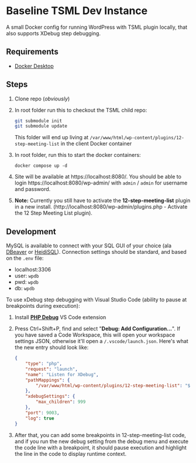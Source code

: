# Baseline TSML Dev Instance

A small Docker config for running WordPress with TSML plugin locally, that also supports XDebug step debugging.

## Requirements

- [Docker Desktop](https://www.docker.com/get-started/)

## Steps

1. Clone repo (*obviously*)
2. In root folder run this to checkout the TSML child repo:

    ```bash
    git submodule init
    git submodule update
    ```
    This folder will end up living at `/var/www/html/wp-content/plugins/12-step-meeting-list` in the client Docker container

3. In root folder, run this to start the docker containers:

    ```
    docker compose up -d
    ```

4. Site will be available at https://localhost:8080/. You should be able to login https://localhost:8080/wp-admin/ with `admin` / `admin` for username and password.

5. **Note:** Currently you still have to activate the **12-step-meeting-list** plugin in a new install. (http://localhost:8080/wp-admin/plugins.php - Activate the 12 Step Meeting List plugin).

## Development

MySQL is available to connect with your SQL GUI of your choice (ala [DBeaver](https://dbeaver.io/) or [HeidiSQL](https://www.heidisql.com/)). Connection settings should be standard, and based on the `.env` file:
- localhost:3306
- user: `wpdb`
- pwd: `wpdb`
- db: `wpdb`

To use xDebug step debugging with Visual Studio Code (ability to pause at breakpoints during execution):

1. Install **[PHP Debug](https://marketplace.visualstudio.com/items?itemName=xdebug.php-debug)** VS Code extension
2. Press Ctrl+Shift+P, find and select "**Debug: Add Configuration...**". If you have saved a Code Workspace, this will open your workspace settings JSON, otherwise it'll open a `/.vscode/launch.json`. Here's what the new entry should look like:

     ```json
     {
         "type": "php",
         "request": "launch",
         "name": "Listen for XDebug",
         "pathMappings": {
             "/var/www/html/wp-content/plugins/12-step-meeting-list": "${workspaceFolder}/12-step-meeting-list"
         },
         "xdebugSettings": {
             "max_children": 999
         },
         "port": 9003,
         "log": true
     }
     ```
 3. After that, you can add some breakpoints in 12-step-meeting-list code, and if you run the new debug setting from the debug menu and execute the code line with a breakpoint, it should pause execution and highlight the line in the code to display runtime context.
